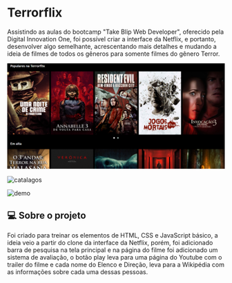 # 								Terrorflix
Assistindo as aulas do bootcamp "Take Blip Web Developer", oferecido pela Digital Innovation One, foi possível criar a interface da Netflix, e portanto, desenvolver algo semelhante, acrescentando mais detalhes e mudando a ideia de filmes de todos os gêneros para somente filmes do gênero Terror.

![tela-principal](https://raw.githubusercontent.com/gabrieldemattos/terrorflix/main/screenshots/catalagos.png)

![catalagos](C:\terrorflix\screenshots\catalagos.png)

![demo](C:\terrorflix\screenshots\demo.gif)



## :computer: Sobre o projeto

Foi criado para treinar os elementos de HTML, CSS e JavaScript básico, a ideia veio a partir do clone da interface da Netflix, porém, foi adicionado barra de pesquisa na tela principal e na página do filme foi adicionado um sistema de avaliação, o botão play leva para uma página do Youtube com o trailer do filme e cada nome do Elenco e Direção, leva para a Wikipédia com as informações sobre cada uma dessas pessoas.

